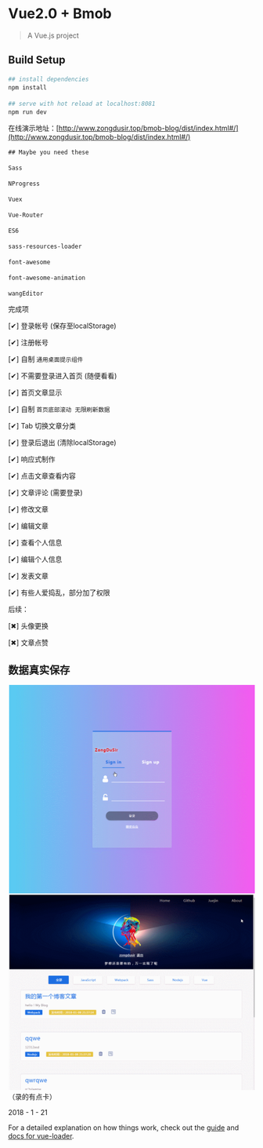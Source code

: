 # Vue2.0 + Bmob

> A Vue.js project

## Build Setup

``` bash
## install dependencies
npm install

## serve with hot reload at localhost:8081
npm run dev
```

在线演示地址：[http://www.zongdusir.top/bmob-blog/dist/index.html#/](http://www.zongdusir.top/bmob-blog/dist/index.html#/)

```
## Maybe you need these

Sass

NProgress

Vuex

Vue-Router

ES6

sass-resources-loader

font-awesome

font-awesome-animation

wangEditor

```

完成项

[✔] 登录帐号 (保存至localStorage)

[✔] 注册帐号

[✔] 自制 `通用桌面提示组件`

[✔] 不需要登录进入首页 (随便看看)

[✔] 首页文章显示

[✔] 自制 `首页底部滚动 无限刷新数据`

[✔] Tab 切换文章分类

[✔] 登录后退出 (清除localStorage)

[✔] 响应式制作

[✔] 点击文章查看内容

[✔] 文章评论 (需要登录)

[✔] 修改文章

[✔] 编辑文章

[✔] 查看个人信息

[✔] 编辑个人信息

[✔] 发表文章

[✔] 有些人爱捣乱，部分加了权限

后续：

[✖] 头像更换

[✖] 文章点赞


## 数据真实保存

![首页访问登录](static//bmob-1.gif)
![文章](static//bmob-2.gif)
（录的有点卡）

2018 - 1 - 21


For a detailed explanation on how things work, check out the [guide](http://vuejs-templates.github.io/webpack/) and [docs for vue-loader](http://vuejs.github.io/vue-loader).
